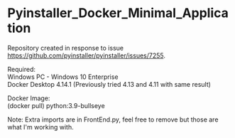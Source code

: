 # Pyinstaller_Docker_Minimal_Application   
   
Repository created in response to issue https://github.com/pyinstaller/pyinstaller/issues/7255.    
   
   
Required:   
Windows PC - Windows 10 Enterprise     
Docker Desktop 4.14.1 (Previously tried 4.13 and 4.11 with same result)   
  
Docker Image:  
(docker pull) python:3.9-bullseye  



Note:  Extra imports are in FrontEnd.py, feel free to remove but those are what I'm working with.
